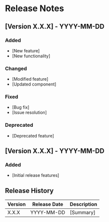 # Release Notes

## [Version X.X.X] - YYYY-MM-DD
### Added
- [New feature]
- [New functionality]

### Changed
- [Modified feature]
- [Updated component]

### Fixed
- [Bug fix]
- [Issue resolution]

### Deprecated
- [Deprecated feature]

## [Version X.X.X] - YYYY-MM-DD
### Added
- [Initial release features]

## Release History
| Version | Release Date | Description |
|---------|--------------|-------------|
| X.X.X   | YYYY-MM-DD   | [Summary]   |

